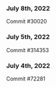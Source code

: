 ### July 8th, 2022

Commit #30020

### July 5th, 2022

Commit #314353


### July 4th, 2022

Commit #72281
